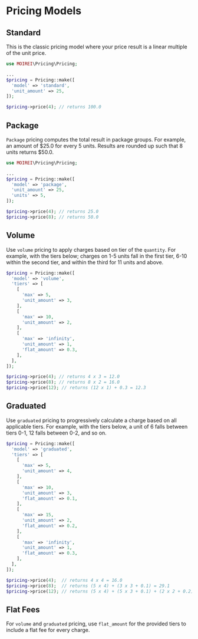 # Pricing Models

## Standard

This is the classic pricing model where your price result is a linear multiple of the unit price.

```php
use MOIREI\Pricing\Pricing;

...
$pricing = Pricing::make([
  'model' => 'standard',
  'unit_amount' => 25,
]);

$pricing->price(4); // returns 100.0
```

## Package

`Package` pricing computes the total result in package groups. For example, an amount of $25.0 for every 5 units. Results are rounded up such that 8 units returns $50.0.

```php
use MOIREI\Pricing\Pricing;

...
$pricing = Pricing::make([
  'model' => 'package',
  'unit_amount' => 25,
  'units' => 5,
]);

$pricing->price(4); // returns 25.0
$pricing->price(8); // returns 50.0
```

## Volume
Use `volume` pricing to apply charges based on tier of the `quantity`.
For example, with the tiers below; charges on 1-5 units fall in the first tier, 6-10 within the second tier, and within the third for 11 units and above.

```php
$pricing = Pricing::make([
  'model' => 'volume',
  'tiers' => [
    [
      'max' => 5,
      'unit_amount' => 3,
    ],
    [
      'max' => 10,
      'unit_amount' => 2,
    ],
    [
      'max' => 'infinity',
      'unit_amount' => 1,
      'flat_amount' => 0.3,
    ],
  ],
]);

$pricing->price(4); // returns 4 x 3 = 12.0
$pricing->price(8); // returns 8 x 2 = 16.0
$pricing->price(12); // returns (12 x 1) + 0.3 = 12.3
```

## Graduated
Use `graduated` pricing to progressively calculate a charge based on all applicable tiers. For example, with the tiers below, a unit of 6 falls between tiers 0-1, 12 falls between 0-2, and so on.

```php
$pricing = Pricing::make([
  'model' => 'graduated',
  'tiers' => [
    [
      'max' => 5,
      'unit_amount' => 4,
    ],
    [
      'max' => 10,
      'unit_amount' => 3,
      'flat_amount' => 0.1,
    ],
    [
      'max' => 15,
      'unit_amount' => 2,
      'flat_amount' => 0.2,
    ],
    [
      'max' => 'infinity',
      'unit_amount' => 1,
      'flat_amount' => 0.3,
    ],
  ],
]);

$pricing->price(4);  // returns 4 x 4 = 16.0
$pricing->price(8);  // returns (5 x 4) + (3 x 3 + 0.1) = 29.1
$pricing->price(12); // returns (5 x 4) + (5 x 3 + 0.1) + (2 x 2 + 0.2) = 39.3
```

## Flat Fees
For `volume` and `graduated` pricing, use `flat_amount` for the provided tiers to include a flat fee for every charge.
